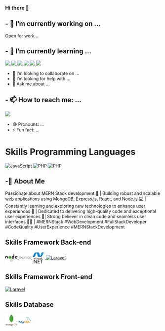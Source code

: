 ### Hi there 👋


## - 🔭 I’m currently working on ...
Open for work...
## - 🌱 I’m currently learning ...  

<a href="">
 <img src="https://img.shields.io/badge/Express%20js-000000?style=for-the-badge&logo=express&logoColor=white" />   
 </a>
 <a href="">
 <img src="https://img.shields.io/badge/firebase-ffca28?style=for-the-badge&logo=firebase&logoColor=black" />    
  </a>
  <a href="">
 <img src="https://img.shields.io/badge/JWT-000000?style=for-the-badge&logo=JSON%20web%20tokens&logoColor=white" />    
 </a>
 <a href="">
 <img src="https://img.shields.io/badge/Laravel-FF2D20?style=for-the-badge&logo=laravel&logoColor=white" />   
 </a>
 
 <a href="">

 <img src="https://img.shields.io/badge/next%20js-000000?style=for-the-badge&logo=nextdotjs&logoColor=white" />    
 </a>
 <a href="">
 <img src="https://img.shields.io/badge/Socket.io-010101?&style=for-the-badge&logo=Socket.io&logoColor=white" />    
</a>

- 👯 I’m looking to collaborate on ...
- 🤔 I’m looking for help with ...
- 💬 Ask me about ...
## - 📫 How to reach me: ...
 <img src="https://img.shields.io/badge/Gmail-D14836?style=for-the-badge&logo=gmail&logoColor=white" />    

- 😄 Pronouns: ...
- ⚡ Fun fact: ...

# Skills Programming Languages


<img align="center" src="https://img.shields.io/badge/JavaScript-323330?style=for-the-badge&logo=javascript&logoColor=F7DF1E)" alt="JavaScript" height="40" width="40" />


<img align="center" src="https://img.shields.io/badge/PHP-777BB4?style=for-the-badge&logo=php&logoColor=white" alt="PHP" height="40" width="40" />


<img align="center" src="https://img.shields.io/badge/C%23-239120?style=for-the-badge&logo=csharp&logoColor=white" alt="PHP" height="40" width="40" />




## -🚀 About Me 
Passionate about MERN Stack development 🚀 | Building robust and scalable web applications using
MongoDB,
Express.js,
React, 
and 
Node.js 💻
 | Constantly learning and exploring new technologies to enhance user experiences 🌟 | Dedicated to delivering high-quality code and exceptional user experiences 💯| Strong believer in clean code and seamless user interfaces 👨‍💻 |
  #MERNStack #WebDevelopment #FullStackDeveloper #CodeQuality #UserExperience  #MERNStackDevelopment 

## Skills Framework Back-end
<a href="https://nodejs.org" target="blank">
<img align="center" src="https://raw.githubusercontent.com/devicons/devicon/master/icons/nodejs/nodejs-original-wordmark.svg" alt="Node.js" height="40" width="40" />
</a>
<a href="https://expressjs.com" target="blank">
<img align="center" src="https://raw.githubusercontent.com/devicons/devicon/master/icons/express/express-original-wordmark.svg" alt="Express" height="40" width="40" />
</a>
<a href="https://dotnet.microsoft.com/" target="blank">
<img align="center" src="https://raw.githubusercontent.com/devicons/devicon/master/icons/dot-net/dot-net-original-wordmark.svg" alt="Dotnet" height="40" width="40" />
</a>
<a href="https://laravel.com/" target="blank">
<img align="center" src="https://img.shields.io/badge/Laravel-FF2D20?style=for-the-badge&logo=laravel&logoColor=white" alt="Laravel" height="40" width="40" />
</a>

## Skills Framework Front-end

<a href="https://laravel.com/" target="blank">
<img align="center" src="https://img.shields.io/badge/React-20232A?style=for-the-badge&logo=react&logoColor=61DAFB
" alt="Laravel" height="40" width="40" />
</a>


##  Skills Database

<a href="https://www.mongodb.com/" target="blank">
<img align="center" src="https://raw.githubusercontent.com/devicons/devicon/master/icons/mongodb/mongodb-original-wordmark.svg" alt="MongoDB" height="40" width="40" />
</a>
<a href="https://www.mysql.com/" target="blank">
<img align="center" src="https://raw.githubusercontent.com/devicons/devicon/master/icons/mysql/mysql-original-wordmark.svg" alt="MySQL" height="40" width="40" />
</a>

